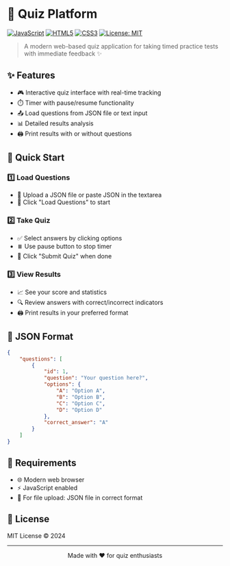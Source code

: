 # 🎯 Quiz Platform

[![JavaScript](https://img.shields.io/badge/JavaScript-F7DF1E?style=for-the-badge&logo=javascript&logoColor=black)](https://javascript.com)
[![HTML5](https://img.shields.io/badge/HTML5-E34F26?style=for-the-badge&logo=html5&logoColor=white)](https://html.com)
[![CSS3](https://img.shields.io/badge/CSS3-1572B6?style=for-the-badge&logo=css3&logoColor=white)](https://css3.com)
[![License: MIT](https://img.shields.io/badge/License-MIT-yellow.svg?style=for-the-badge)](https://opensource.org/licenses/MIT)

> A modern web-based quiz application for taking timed practice tests with immediate feedback ✨

## ✨ Features

- 🎮 Interactive quiz interface with real-time tracking
- ⏱️ Timer with pause/resume functionality
- 📤 Load questions from JSON file or text input
- 📊 Detailed results analysis
- 🖨️ Print results with or without questions

## 🚀 Quick Start

### 1️⃣ Load Questions
- 📁 Upload a JSON file or paste JSON in the textarea
- 🎯 Click "Load Questions" to start

### 2️⃣ Take Quiz
- ✅ Select answers by clicking options
- ⏸️ Use pause button to stop timer
- 🏁 Click "Submit Quiz" when done

### 3️⃣ View Results
- 📈 See your score and statistics
- 🔍 Review answers with correct/incorrect indicators
- 🖨️ Print results in your preferred format

## 📝 JSON Format

```json
{
    "questions": [
        {
            "id": 1,
            "question": "Your question here?",
            "options": {
                "A": "Option A",
                "B": "Option B",
                "C": "Option C",
                "D": "Option D"
            },
            "correct_answer": "A"
        }
    ]
}
```

## 🔧 Requirements

- 🌐 Modern web browser
- ⚡ JavaScript enabled
- 📄 For file upload: JSON file in correct format

## 📜 License

MIT License © 2024

---

<div align="center">
Made with ❤️ for quiz enthusiasts
</div> 